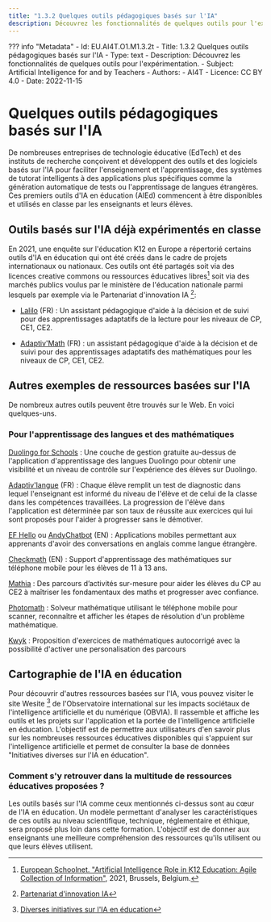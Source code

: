 ```yaml
---
title: "1.3.2 Quelques outils pédagogiques basés sur l'IA"
description: Découvrez les fonctionnalités de quelques outils pour l'expérimentation.
---
```

??? info "Metadata"
    - Id: EU.AI4T.O1.M1.3.2t
    - Title: 1.3.2 Quelques outils pédagogiques basés sur l'IA
    - Type: text
    - Description: Découvrez les fonctionnalités de quelques outils pour l'expérimentation.
    - Subject: Artificial Intelligence for and by Teachers
    - Authors:
        - AI4T 
    - Licence: CC BY 4.0
    - Date: 2022-11-15

# Quelques outils pédagogiques basés sur l'IA
De nombreuses entreprises de technologie éducative (EdTech) et des instituts de recherche conçoivent et développent des outils et des logiciels basés sur l'IA pour faciliter l'enseignement et l'apprentissage, des systèmes de tutorat intelligents à des applications plus spécifiques comme la génération automatique de tests ou l'apprentissage de langues étrangères. Ces premiers outils d'IA en éducation (AIEd) commencent à être disponibles et utilisés en classe par les enseignants et leurs élèves.

## Outils basés sur l'IA déjà expérimentés en classe

En 2021, une enquête sur l'éducation K12 en Europe a répertorié certains outils d'IA en éducation qui ont été créés dans le cadre de projets internationaux ou nationaux. Ces outils ont été partagés soit via des licences creative commons ou ressources éducatives libres[^1] soit via des marchés publics voulus par le ministère de l'éducation nationale parmi lesquels par exemple via le Partenariat d'innovation IA [^2]:

- [Lalilo](https://p2ia.lalilo.com/) (FR) : Un assistant pédagogique d'aide à la décision et de suivi pour des apprentissages adaptatifs de la lecture pour les niveaux de CP, CE1, CE2.

- [Adaptiv'Math](https://www.adaptivmath.fr/) (FR) : un assistant pédagogique d'aide à la décision et de suivi pour des apprentissages adaptatifs des mathématiques pour les niveaux de CP, CE1, CE2.

## Autres exemples de ressources basées sur l'IA
De nombreux autres outils peuvent être trouvés sur le Web. En voici quelques-uns.

### Pour l'apprentissage des langues et des mathématiques
[Duolingo for Schools](https://schools.duolingo.com) : Une couche de gestion gratuite au-dessus de l'application d'apprentissage des langues Duolingo pour obtenir une visibilité et un niveau de contrôle sur l'expérience des élèves sur Duolingo.

[Adaptiv'langue](https://specimen.adaptivlangue.evidenceb.com/) (FR) : Chaque élève remplit un test de diagnostic dans lequel l'enseignant est informé du niveau de l'élève et de celui de la classe dans les compétences travaillées. La progression de l'élève dans l'application est déterminée par son taux de réussite aux exercices qui lui sont proposés pour l'aider à progresser sans le démotiver.

[EF Hello](https://www.hello.ef.com/) ou [AndyChatbot](https://andychatbot.com/) (EN) : Applications mobiles permettant aux apprenants d'avoir des conversations en anglais comme langue étrangère.

[Checkmath](https://checkmath.com/) (EN) : Support d'apprentissage des mathématiques sur téléphone mobile pour les élèves de 11 à 13 ans.

[Mathia](https://mathia.education/) :  Des parcours d’activités sur-mesure pour aider les élèves du CP au CE2 à maîtriser les fondamentaux des maths et progresser avec confiance.

[Photomath](https://photomath.com) : Solveur mathématique utilisant le téléphone mobile pour scanner, reconnaître et afficher les étapes de résolution d'un problème mathématique.

[Kwyk](https://www.kwyk.fr/) : Proposition d'exercices de mathématiques autocorrigé avec la possibilité d'activer une personalisation des parcours

## Cartographie de l'IA en éducation
Pour découvrir d'autres ressources basées sur l'IA, vous pouvez visiter le site Wesite [^3] de l'Observatoire international sur les impacts sociétaux de l'intelligence artificielle et du numérique (OBVIA). Il rassemble et affiche les outils et les projets sur l'application et la portée de l'intelligence artificielle en éducation. L'objectif est de permettre aux utilisateurs d'en savoir plus sur les nombreuses ressources éducatives disponibles qui s'appuient sur l'intelligence artificielle et permet de consulter la base de données "Initiatives diverses sur l'IA en éducation".

### Comment s'y retrouver dans la multitude de ressources éducatives proposées ?
Les outils basés sur l'IA comme ceux mentionnés ci-dessus sont au cœur de l'IA en éducation. Un modèle permettant d'analyser les caractéristiques de ces outils au niveau scientifique, technique, réglementaire et éthique, sera proposé plus loin dans cette formation. L'objectif est de donner aux enseignants une
meilleure compréhension des ressources qu'ils utilisent ou que leurs élèves utilisent.

[^1]: [European Schoolnet. "Artificial Intelligence Role in K12 Education: Agile Collection of Information"](http://resetedu.eu/wp-content/uploads/2021/11/4.-LIDIJA-KRALJ-Group-Discussion.pdf), 2021, Brussels, Belgium.

[^2]:[Partenariat d'innovation IA](https://eduscol.education.fr/1911/partenariat-d-innovation-et-intelligence-artificielle-p2ia)

[^3]:[Diverses initiatives sur l'IA en éducation](https://cartographieia.ca/en)
